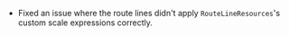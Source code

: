 - Fixed an issue where the route lines didn't apply `RouteLineResources`'s custom scale expressions correctly.